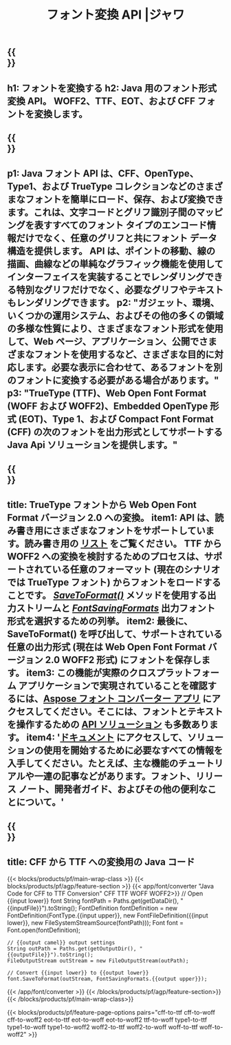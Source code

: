 ﻿---
translation: true
template: /_templates/conversion-java.md
title: フォント変換 API |ジャワ
url: /java/conversion/
description: Java フォント ファイル変換機能。 CFF、EOT、WOFF、TTF、Type 1 などのさまざまなフォントを、数行の Java コードで変換します。
keywords: フォント変換 Java、フォント変換 Java、フォント変換 Java
family: font
platformtag: java
feature: conversion
---

{{<section banner>}}
---
h1: フォントを変換する
h2: Java 用のフォント形式変換 API。 WOFF2、TTF、EOT、および CFF フォントを変換します。
---

{{<section overview>}}
---
p1: Java フォント API は、CFF、OpenType、Type1、および TrueType コレクションなどのさまざまなフォントを簡単にロード、保存、および変換できます。これは、文字コードとグリフ識別子間のマッピングを表すすべてのフォント タイプのエンコード情報だけでなく、任意のグリフと共にフォント データ構造を提供します。 API は、ポイントの移動、線の描画、曲線などの単純なグラフィック機能を使用してインターフェイスを実装することでレンダリングできる特別なグリフだけでなく、必要なグリフやテキストもレンダリングできます。
p2: "ガジェット、環境、いくつかの運用システム、およびその他の多くの領域の多様な性質により、さまざまなフォント形式を使用して、Web ページ、アプリケーション、公開でさまざまなフォントを使用するなど、さまざまな目的に対応します。必要な表示に合わせて、あるフォントを別のフォントに変換する必要がある場合があります。"
p3: "TrueType (TTF)、Web Open Font Format (WOFF および WOFF2)、Embedded OpenType 形式 (EOT)、Type 1、および Compact Font Format (CFF) の次のフォントを出力形式としてサポートする Java Api ソリューションを提供します。"
---

{{<section feature1>}}
---
title: TrueType フォントから Web Open Font Format バージョン 2.0 への変換。
item1: API は、読み書き用にさまざまなフォントをサポートしています。読み書き用の [リスト](https://docs.aspose.com/font/java/convert/#formats-supported-for-reading-andor-writing) をご覧ください。 TTF から WOFF2 への変換を検討するためのプロセスは、サポートされている任意のフォーマット (現在のシナリオでは TrueType フォント) からフォントをロードすることです。 [*SaveToFormat()*](https://reference.aspose.com/font/java/com.aspose.font/Font#saveToFormat-java.io.OutputStream-com.aspose.font.FontSavingFormats-) メソッドを使用する出力ストリームと [*FontSavingFormats*](https://reference.aspose.com/font/java/com.aspose.font/FontSavingFormats) 出力フォント形式を選択するための列挙。
item2: 最後に、SaveToFormat() を呼び出して、サポートされている任意の出力形式 (現在は Web Open Font Format バージョン 2.0 WOFF2 形式) にフォントを保存します。
item3: この機能が実際のクロスプラットフォーム アプリケーションで実現されていることを確認するには、[Aspose フォント コンバーター アプリ](https://products.aspose.app/font/conversion) にアクセスしてください。そこには、フォントとテキストを操作するための [API ソリューション](https://products.aspose.app/font/applications) も多数あります。
item4: '[ドキュメント](https://docs.aspose.com/font/net/) にアクセスして、ソリューションの使用を開始するために必要なすべての情報を入手してください。たとえば、主な機能のチュートリアルや一連の記事などがあります。フォント、リリース ノート、開発者ガイド、およびその他の便利なことについて。'
---

{{<section codeexample>}}
---
title: CFF から TTF への変換用の Java コード
---

{{< blocks/products/pf/main-wrap-class >}}
{{< blocks/products/pf/agp/feature-section >}}
{{< app/font/converter "Java Code for CFF to TTF Conversion" CFF TTF WOFF WOFF2>}}
    // Open {{input lower}} font
    String fontPath = Paths.get(getDataDir(), "{{inputFile}}").toString();
    FontDefinition fontDefinition = new FontDefinition(FontType.{{input upper}}, new FontFileDefinition({{input lower}}, new FileSystemStreamSource(fontPath)));
    Font font = Font.open(fontDefinition);

    // {{output camel}} output settings
    String outPath = Paths.get(getOutputDir(), "{{outputFile}}").toString();
    FileOutputStream outStream = new FileOutputStream(outPath);

    // Convert {{input lower}} to {{output lower}}
    font.SaveToFormat(outStream, FontSavingFormats.{{output upper}});
{{< /app/font/converter >}}
{{< /blocks/products/pf/agp/feature-section>}}
{{< /blocks/products/pf/main-wrap-class>}}

{{< blocks/products/pf/feature-page-options pairs="cff-to-ttf cff-to-woff cff-to-woff2 eot-to-ttf eot-to-woff eot-to-woff2 ttf-to-woff type1-to-ttf type1-to-woff type1-to-woff2 woff2-to-ttf woff2-to-woff woff-to-ttf woff-to-woff2" >}}